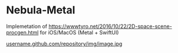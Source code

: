 # Nebula-Metal

Implemetation of https://wwwtyro.net/2016/10/22/2D-space-scene-procgen.html for iOS/MacOS (Metal + SwiftUI)

[username.github.com/repository/img/image.jpg](https://karpetzag.github.io/nebula-image1.png)
